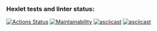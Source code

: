 ### Hexlet tests and linter status:
[![Actions Status](https://github.com/Puhovon/java-project-61/actions/workflows/hexlet-check.yml/badge.svg)](https://github.com/Puhovon/java-project-61/actions)
[![Maintainability](https://api.codeclimate.com/v1/badges/d42dafa21518006ab245/maintainability)](https://codeclimate.com/github/Puhovon/java-project-61/maintainability)
[![asciicast](https://asciinema.org/a/5ysjkveSGlWF8tpuBnlvPgS99.svg)](https://asciinema.org/a/5ysjkveSGlWF8tpuBnlvPgS99)
[![asciicast](https://asciinema.org/a/mAuY8TCjL9EVxaxqmJpULmaJn.svg)](https://asciinema.org/a/mAuY8TCjL9EVxaxqmJpULmaJn)